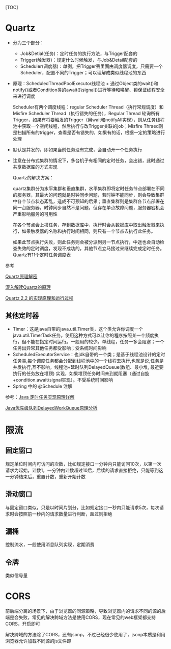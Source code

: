 [TOC]

# Quartz

* 分为三个部分：
  * Job&Detial(任务)：定时任务的执行方法，与Trigger配套的
  * Trigger(触发器)：规定什么时候触发，与Job&Detail配套的
  * Scheduler(调度器)：单例，把Trigger丢里面由调度器调度，只需要一个Scheduler，配置不同的Trigger；可以理解成类似线程池的东西

* 原理：ScheduledThreadPoolExecutor线程池 + 通过Object类的wait()和notify()或者Condition类的await()\signal()进行等待和唤醒、锁保证线程安全 来进行调度

  Scheduler有两个调度线程：regular Scheduler Thread（执行常规调度）和Misfire Scheduler Thread（执行错失的任务），Regular Thread 轮询所有Trigger，如果有将要触发的Trigger（用wait和notifyAll实现），则从任务线程池中获取一个空闲线程，然后执行与改Trigger关联的job；Misfire Thraed则是扫描所有的trigger，查看是否有错失的，如果有的话，根据一定的策略进行处理

* 默认是并发的，即如果当前任务没有完成，会自动开一个任务执行

* 注意在分布式集群的情况下，多台机子有相同的定时任务，会出错，此时通过共享数据库的方式实现

  Quartz的解决方案：

  quartz集群分为水平集群和垂直集群，水平集群即将定时任务节点部署在不同的服务器，其最大的问题就是时钟同步问题，若时钟不能同步，则会导致集群中各个节点状态紊乱，造成不可预知的后果；垂直集群则是集群各节点部署在同一台服务器，时钟同步自然不是问题，但存在单点故障问题，服务器宕机会严重影响服务的可用性

  在各个节点会上报任务，存到数据库中，执行时会从数据库中取出触发器来执行，如果触发器的名称和执行时间相同，则只有一个节点去执行此任务。

  如果此节点执行失败，则此任务则会被分派到另一节点执行，中途也会自动检查失效的定时调度，发现不成功的，其他节点立马接过来继续完成定时任务。Quartz有11个定时任务调度表

参考

[Quartz原理解密](https://www.cnblogs.com/Dorae/p/9357180.html)

[深入解读Quartz的原理](https://blog.csdn.net/scgyus/article/details/79360316)

[Quartz 2.2 的实现原理和运行过程](https://blog.csdn.net/xlxxcc/article/details/52104463)

## 其他定时器

  * Timer：这是java自带的java.util.Timer类，这个类允许你调度一个java.util.TimerTask任务。使用这种方式可以让你的程序按照某一个频度执行，但不能在指定时间运行。一般用的较少。单线程，任务一多会阻塞；一个任务出异常其他任务都受影响；受系统时间影响
  * ScheduledExecutorService：也jdk自带的一个类；是基于线程池设计的定时任务类,每个调度任务都会分配到线程池中的一个线程去执行,也就是说,任务是并发执行,互不影响。线程池+延时队列DelayedQueue(数组、最小堆, 最近要执行的任务放在堆顶) 实现，如果堆顶任务时间未到就阻塞（通过自旋+condition.await\signal实现）。不受系统时间影响
  * Spring 中的 @Schedule  注解

参考：[Java 定时任务实现原理详解](https://blog.csdn.net/u013332124/article/details/79603943)

[Java优先级队列DelayedWorkQueue原理分析](https://www.jianshu.com/p/587901245c95)

# 限流

## 固定窗口

规定单位时间内可访问的次数，比如规定接口一分钟内只能访问10次，以第一次请求为起始，计数1，一分钟内计数超过10后，后续的请求直接拒绝，只能等到这一分钟结束后，重置计数，重新开始计数

## 滑动窗口

与固定窗口类似，只是以时间片划分，比如规定接口一秒内只能请求5次，每次请求时会按照前一秒内的请求数量进行判断，超过则拒绝

## 漏桶

控制流水，一般使用消息队列实现，定期消费

## 令牌

类似信号量

# CORS

前后端分离的场景下，由于浏览器的同源策略，导致浏览器内的请求不同的源的后端是会失败，常见的解决跨域方法是使用CORS，现在常见的web框架都支持CORS，开启即可

解决跨域的方法除了CORS，还有jsonp，不过已经很少使用了，jsonp本质是利用浏览器允许加载不同源的js文件即<script>标签等，将跨域请求<script>标签里，返回一段可执行的js代码，其中包含了请求结果，通常是json格式，前端通过返回的js代码执行回调获取结果

详情见 [跨域资源共享 CORS 详解](http://www.ruanyifeng.com/blog/2016/04/cors.html)

对于跨域产生的问题，如CSRF跨域请求攻击的解决方案，可参考：[美团:如何防止csrf](https://tech.meituan.com/2018/10/11/fe-security-csrf.html)

# session和cookie

- 首先Http是无状态的，因此需要通过session、cookie来达到记录用户状态的目的。

- 传统的session、cookie：session存用户信息，保存在服务端中，cookie里存session对应的sessionId，保存在客户端中，用于找到对应的session，每次请求都会带上该cookie来表示此用户。

- 由于现在实例的部署不可能只部署一个，一般都是集群部署，因此session不可以只存在一个实例的内存中，因此引入Redis来存用户的登录信息

- 现在一般使用 token + Redis来实现session机制，前端的cookie更多的是存token的信息而已，一般也是把token的值放在请求头中，而不会把cookie发给后端

# JWT

JWT = JSON WEB TOKEN

## 原理

JWT实际上是一个token(令牌)，分为三部分：Header(头部)、Payload(负载)、Signature(签名)。

Header(头部) ：两部分组成，记录令牌类型和JWT的签名算法，一般是HMACSHA256。

Payload(负载)： 记录用户登录信息(官方规范默认是不加密的，分为官方字段和私有字段）。

Signature(签名) ：记录将 Header、Payload和服务端的密钥组合起来，使用Header(头部)里规定的方式加密。

比如header里保存的加密方式是HMACSHA256，`签名 Signature = HMACSHA256(base64URL(header) + "." + base64URL(payload) + "." + 保存在后端的密钥)`

最后的JWT = `base64URL(Header) + "." + base64URL(Payload) + "." + Signature`，后端收到该JWT后验证该签名是否正确，来判断JWT里的用户信息是否可靠。

**base64**：64指的是A-Z,a-z，0-9，+，/，将待转换的字符串转成二进制流，每3个8位转成4个6位，6位的二进制数转成十进制，根据码表找到对应的字符，以=号做后缀，凑齐位数

一般是为了解决一些字符编码的问题，将非ASCII字符转化为ASCII字符，还有就是可以对数据做简单加密，base64URL在base64的基础上增加对一些符号的编解码，比如把"-"替换成"+"，使得它可以出现在url中。

**HMACSHA256**：摘要算法，一般用于验证签名是否一致

## 使用

可以存储在浏览器的本地缓存localStorage或者cookie中，发送请求的时候放在cookie里，或者放在请求头中

- JWT的目的是让服务器不保存任何session数据，让后端变成无状态的，因此没办法主动废弃某个token，一旦签发了JWT，在到期之前就会始终有效，如果想要实现这种功能，必然需要在后端保存JWT，就违背了JWT的设计初衷了。
- 要让JWT实现 续签 和 主动过期功能，必定需要在后端保存JWT
  - jwt主动过期问题，使用黑名单即可；分成两点，客户端要求失效，服务端记录token到黑名单；用户重置密码，服务端记录uid-time键值对，在此之前的token全部失效；客户端把保存的jwt删掉是没用的，此时的jwt依然有效，只是客户端没记录而已
  - jwt续签问题，一种解决方式是jwt中存储过期时间，服务端设置刷新时间，请求时判断是否在过期时间或刷新时间，在刷新时间内进行token刷新，失效token记入黑名单；
  - 而黑名单过大问题，可以采用记录UID-刷新时间方式解决，判断jwt签发时间，jwt签发时间小于UID-刷新时间的记为失效
- 个人认为JWT的生成方式本身是有一套规范的，在实际使用过程中也可以对他进行改动，本质上还是一个签名校验而已，一般会对JWT进行魔改，比如使用Header(头部)里的加密方式加密Signature(签名)，Signature(签名)加密Header(头部) 和Payload(负载) 这两部分，服务器里的私钥解密Payload(负载)，得到需要的登录信息，不通过简单的base64URL编码，不对外暴露，签名算法或者签名里的密钥的方式可以改成其他等。

JWT参考：[JWT 超详细分析](https://learnku.com/articles/17883)

# CAS模型 - SSO(单点登录)

可参考：[CAS实现单点登录SSO执行原理探究](https://blog.csdn.net/javaloveiphone/article/details/52439613)，讲得算是比较明白，这里是总结基于CAS模式改的单点登录模式

- 第一次访问时，由于没有访问的token，会引导至登录

![第一次访问](https://github.com/Nixum/Java-Note/raw/master/Note/picture/sso-first-access.png)

- 再次访问Web-1时，由于前端已存了token，直接使用token进行请求即可

- 已登录Web-1时去访问Web-2，会通过后端认证中心实现单点登录

![第二次访问](https://github.com/Nixum/Java-Note/raw/master/Note/picture/sso-second-access.png)

这里在总结一下关于GrantTicket和ServiceTicket，跟CAS模型中提到的TGT、ST、PGT这些东西是类似的，本质是作为验证的票据，图中的GrantTicket、ServiceTicket、token含义如下

GrantTicket：全局会话票据，保存在登录页，通过GrantTicket才能换取ServiceTicket；

ServiceTicket表示访问资源的一次性票据，根据ServiceTicket换取token，换取后失效；

token：登录凭证

GT、ST和token都是保存在Redis中的，他们在Redis中的存储结构如下

```
key：TOKEN_${Token的值}
value:
{
    "createTime": 1565961654807,
    "accountId": "123",
    // 用户其他信息
    "grantTicket": ${GrantTicket的值}  // token关联GT，用于注销时实现全局注销
}

key：GRANT_TICKET_${GrantTicket的值}
value:
{
    "createTime": 1565961654807,
    "accountId": "123",
}

key：SERVICE_TICKET_${ServiceTicket的值}
value:
{
    "createTime": 1565961654807,
    "grantTicket": ${GrantTicket的值} // ST关联GT，用于判断该ST是否有效，换取token后删除
}

// token与grantTicket的记录，注销时，根据token中关联的GT，找到所有与之关联的token，进行删除，这里推荐使用Redis的scan命令进行分段查询，原因是Redis是单线程的，如果数据量太大使用keys命令遍历太久，阻塞Redis接收其他命令
key：{grantTicket}-{token}
value：无
```

# 基于OAuth2.0的第三方登录

可参考：[理解OAuth 2.0](https://www.ruanyifeng.com/blog/2014/05/oauth_2_0.html)，这样基本就入门了，这里是总结项目中如何接入，一般在集成facebook和google的第三方登录也是类似的流程机制，这里只用到了access_token，对于refresh_token，是用来延长access_token的过期时间的，减少短时间内的重复登录，这里就没有涉及到了

![基于OAuth2的第三方登录](https://github.com/Nixum/Java-Note/raw/master/Note/picture/基于oauth2的第三方登录流程.png)

为什么要后端要根据code + clientId + secret换成access_token，再根据access_token换用户个人信息？

为什么后端不直接code + clientId + secret换用户个人信息呢？

主要还是为了安全，防止中间人攻击

* 重定向的参数是带在url里的，是直接暴露在客户端的，如果直接返回access_token就不安全，因此才多了code这一层，为了降低code被拦截泄漏后的风险，code的过期时间一般都很短，且是一次性的；

* 另外就是后端对于外部的请求都是不信任的，因此接收到的参数(code)首先还要配合凭证去验证其合法性，对于验证通过后获得的access_token也有更多的操作空间，由后端持有，不会暴露出去

  像上图那种登录方案，后端只需要用户个人信息换完token就算完事了，所以看起来好像直接使用code + clientId + secret换用户个人信息就行，但是如果此时需要再获取用户的其他信息，就没有没办法再用code去换了，只能要求用户再次登录，此时如果有access_token就显得多么重要了

# 压测

总结一下做过的压测，压测工具jmetter，利用jmette可以多线程并发请求和可以实时查看简易报告的能力

1. 先对被压测服务的接口针对不同场景编写压测用例，设定好TPS的起始和目标值，作为压测计划

2. 画压测机器部署关系图，部署压测环境

   *  对于被压测的服务，一般会mock掉与该服务相关关联的服务，比如该服务还连了数据库，该接口请求依赖一些独立部署的中间件，或者依赖其他服务，则会对这些相关的依赖用桩来代替，用于维持通信，以减少这些额外服务的影响。

   * 一般一台机器只部署一个服务，特别是被压测服务，此外还要注意被压测服务所在的机器上网络设置相关的参数，比如TCP最大连接数、回收策略之类的设置

3. 编写压测脚本，压测脚本越简单越好，尽量让压测工具不影响被压测服务，**脚本最重要的几个设置**： 发起请求时的并发线程数、响应的断言、TPS数，其他那些花里胡哨的输出树状图，饼图啊那些都不用配了，用最简单的报告输出即可

4. 部署完后，将脚本配置放到jmeter的机器上，启动压测

   ```
   nohup java -jar bin/ApacheJMeter.jar -n -t jmetter脚本路径/config.jmx > test.out &
   ```

   输出到当前目录下的test.out文件里，这里启动是使用默认参数启动，如果对jmetter的JVM设置有要求，也可以在启动时指定JVM参数，如

   ```
   nohup java -server -XX:+HeapDumpOnOutOfMemoryError -Xms512m -Xmx512m -XX:+UseG1GC -XX:MaxGCPauseMillis=250 -XX:G1ReservePercent=20 -Djava.security.egd=file:/dev/urandom -jar bin/ApacheJMeter.jar -n -t jmetter脚本路径/config.jmx > test.out &
   ```

   压测开启后可以打开test.out文件查看压测报告

5. 一般是按照TPS从小往大压，小的TPS压，在正常延时的情况下可以先判断程序是否有问题，比如内存泄漏，内存溢出，没问题了再逐步往大了压。如果先从大往小压，延时又上不去，此时判断不了是程序内部问题还是过大的TPS导致。压测时间一般最少压一天

6. 输出压测报告

一般有如下几个点要注意，这些点到时也要输出到压测报告上

| 监控点                                | 说明                                                         |
| ------------------------------------- | ------------------------------------------------------------ |
| jmetter端的TPS、延时、错误率          | 观察TPS是否符合预期、延时是否达到预期且稳定、错误率要为0。**当程序正常时降低RT的手段**：减少不必要的日志输出、业务逻辑算法是否还有优化空间，是否有IO占用或者频繁序列化反序列化、内部队列是否阻塞 |
| 被压测服务的gc                        | fgc，ygc不要太频繁，一般来说**fgc 一小时要小于3~4次**；**ygc一分钟要小于3~4次为佳**。 |
| jmetter端的CPU、内存使用率等          | 注意jmetter端的CPU是否过高或波动很大，避免影响压测结论       |
| 被压测服务端的CPU、磁盘、内存使用率等 | 如果cpu过高，如果连续达到90以上，基本上是内存泄漏导致了频繁的fgc；磁盘的占用情况，注意生成的日志是否把磁盘占满了 |

使用 `jstat -gcutil [pid] [时间间隔，每几秒打印] [打印次数]`查看GC情况

当被压测端的gc不正常时，应尽量保存事发环境

​	1、收集内存使用基本情况统计：`jmap -heap [pid] > [文件名，如heap.log]`


​	2、收集线程堆栈运行信息：`jstack [pid] > [文件名，如stack.log]`

​	3、收集内存详细使用信息，生成dump内存快照：`jmap -dump:format=b,file=[文件名，如heap.dump] [pid]`


一般使用eclipse mat工具进行内存快照的分析，排查出内存泄漏的问题。

mat的使用参见：[Eclipse MAT内存分析工具](https://www.cnblogs.com/yueshutong/p/9824772.html)

**一般压测脚本的模板：**

```xml
<?xml version="1.0" encoding="UTF-8"?>
<jmeterTestPlan version="1.2" properties="3.2" jmeter="3.2 r1790748">
  <hashTree>
    <TestPlan guiclass="TestPlanGui" testclass="TestPlan" testname="测试计划" enabled="true">
        <!-- 一般写压测计划中的序号+名称 -->
      <stringProp name="TestPlan.comments"></stringProp>
      <boolProp name="TestPlan.functional_mode">false</boolProp>
      <boolProp name="TestPlan.serialize_threadgroups">false</boolProp>
      <elementProp name="TestPlan.user_defined_variables" elementType="Arguments" guiclass="ArgumentsPanel" testclass="Arguments" testname="用户定义的变量" enabled="true">
        <collectionProp name="Arguments.arguments"/>
      </elementProp>
      <stringProp name="TestPlan.user_define_classpath"></stringProp>
    </TestPlan>
    <hashTree>
      <ThreadGroup guiclass="ThreadGroupGui" testclass="ThreadGroup" testname="Thread Group" enabled="true">
        <stringProp name="ThreadGroup.on_sample_error">continue</stringProp>
        <elementProp name="ThreadGroup.main_controller" elementType="LoopController" guiclass="LoopControlPanel" testclass="LoopController" testname="循环控制器" enabled="true">
          <boolProp name="LoopController.continue_forever">false</boolProp>
          <intProp name="LoopController.loops">-1</intProp>
        </elementProp>
        <stringProp name="ThreadGroup.num_threads">500</stringProp>                                             <!-- 发起请求时的并发线程数，这里设置为500个并发线程，表示使用这么多的线程数来达到下面设置的TPS数 -->
        <stringProp name="ThreadGroup.ramp_time">8</stringProp>
        <longProp name="ThreadGroup.start_time">1509332694000</longProp>
        <longProp name="ThreadGroup.end_time">1509332694000</longProp>
        <boolProp name="ThreadGroup.scheduler">false</boolProp>
        <stringProp name="ThreadGroup.duration"></stringProp>
        <stringProp name="ThreadGroup.delay"></stringProp>
      </ThreadGroup>
      <hashTree>
        <HTTPSamplerProxy guiclass="HttpTestSampleGui" testclass="HTTPSamplerProxy" testname="click http request" enabled="true">
          <elementProp name="HTTPsampler.Arguments" elementType="Arguments" guiclass="HTTPArgumentsPanel" testclass="Arguments" testname="用户定义的变量" enabled="true">
            <collectionProp name="Arguments.arguments"/>
          </elementProp>
          <stringProp name="HTTPSampler.domain">192.168.1.123</stringProp>         <!-- 此处为被压测服务的host -->
          <stringProp name="HTTPSampler.port">12345</stringProp>                    <!-- 此处为被压测服务的port -->
          <stringProp name="HTTPSampler.protocol">http</stringProp>
          <stringProp name="HTTPSampler.contentEncoding"></stringProp>
          <stringProp name="HTTPSampler.path">${__StringFromFile(/home/urls.log,,,)}</stringProp>  <!-- 发起的http请求uri从文件读取，文件路径 -->
          <stringProp name="HTTPSampler.method">GET</stringProp>
          <boolProp name="HTTPSampler.follow_redirects">false</boolProp>
          <boolProp name="HTTPSampler.auto_redirects">false</boolProp>
          <boolProp name="HTTPSampler.use_keepalive">true</boolProp>
          <boolProp name="HTTPSampler.DO_MULTIPART_POST">false</boolProp>
          <stringProp name="HTTPSampler.embedded_url_re"></stringProp>
          <stringProp name="HTTPSampler.implementation">Java</stringProp>
          <stringProp name="HTTPSampler.connect_timeout"></stringProp>
          <stringProp name="HTTPSampler.response_timeout"></stringProp>
        </HTTPSamplerProxy>
        <hashTree/>
        <ResponseAssertion guiclass="AssertionGui" testclass="ResponseAssertion" testname="Response Assertion" enabled="true">
          <collectionProp name="Asserion.test_strings">
            <stringProp name="49586">200</stringProp>                                       <!-- http请求的响应断言，要求返回的http code为200才判定为成功 -->
          </collectionProp>
          <stringProp name="Assertion.test_field">Assertion.response_code</stringProp>
          <boolProp name="Assertion.assume_success">false</boolProp>
          <intProp name="Assertion.test_type">8</intProp>
        </ResponseAssertion>
        <hashTree/>
        <ConstantThroughputTimer guiclass="TestBeanGUI" testclass="ConstantThroughputTimer" testname="Constant Throughput Timer" enabled="true">
          <intProp name="calcMode">1</intProp>
          <doubleProp>
            <name>throughput</name>
            <value>30000.0</value>          <!-- 1分钟内发起的请求数，换算为tps为500 -->
            <savedValue>0.0</savedValue>
          </doubleProp>
        </ConstantThroughputTimer>
        <hashTree/>
      </hashTree>
    </hashTree>
    <WorkBench guiclass="WorkBenchGui" testclass="WorkBench" testname="工作台" enabled="true">
      <boolProp name="WorkBench.save">true</boolProp>
    </WorkBench>
    <hashTree/>
  </hashTree>
</jmeterTestPlan>
```

# 调优

参考：https://tech.meituan.com/2016/12/02/performance-tunning.html



